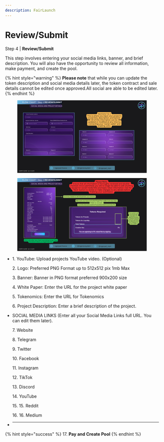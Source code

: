 ```yaml
---
description: FairLaunch
---
```


# Review/Submit

Step 4 | **Review/Submit**

This step involves entering your social media links, banner, and brief description. You will also have the opportunity to review all information, make payment, and create the pool.

{% hint style="warning" %}
**Please note** that while you can update the token description and social media details later, the token contract and sale details cannot be edited once approved.All social are able to be edited later.
{% endhint %}

<figure><img src="../../.gitbook/assets/Step 4 - Social Media.png" alt=""><figcaption></figcaption></figure>

<figure><img src="../../.gitbook/assets/Step 4 - FInal Review.png" alt=""><figcaption></figcaption></figure>

-   1\.      YouTube:          Upload projects YouTube video. (Optional)

    2\.     Logo:                Preferred PNG Format up to 512x512 pix 1mb Max

    3\.     Banner:            Banner in PNG format preferred 900x200 size

    4\.     White Paper:  Enter the URL for the project white paper

    5\.     Tokenomics:   Enter the URL for Tokenomics

    6\.     Project Description:  Enter a brief description of the project.
-   SOCIAL MEDIA LINKS (Enter all your Social Media Links full URL.  You can edit them later).

    7\.      Website

    8\.     Telegram

    9\.     Twitter

    10\.     Facebook

    11\.     Instagram

    12\.     TikTok

    13\.     Discord

    14\.     YouTube

    15\.     15. Reddit

    16\.  16. Medium
- ***

{% hint style="success" %}
17. **Pay and Create Pool**
{% endhint %}
